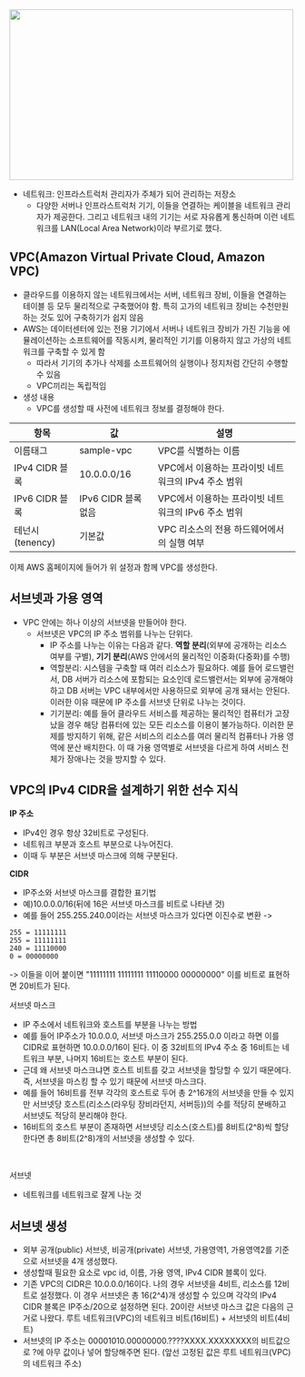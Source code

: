 <img src="https://github.com/joyfulviper/aws/assets/79970349/a3808646-a70c-4ac3-9385-570939ad345a" width="500" height="300">


- 네트워크: 인프라스트럭처 관리자가 주체가 되어 관리하는 저장소
  - 다양한 서버나 인프라스트럭처 기기, 이들을 연결하는 케이블을 네트워크 관리자가 제공한다. 그리고 네트워크 내의 기기는 서로 자유롭게 통신하며 이런 네트워크를 LAN(Local Area Network)이라 부르기로 했다.



## VPC(Amazon Virtual Private Cloud, Amazon VPC)
- 클라우드를 이용하지 않는 네트워크에서는 서버, 네트워크 장비, 이들을 연결하는 테이블 등 모두 물리적으로 구축했어야 함. 특히 고가의 네트워크 장비는 수천만원 하는 것도 있어 구축하기가 쉽지 않음
- AWS는 데이터센터에 있는 전용 기기에서 서버나 네트워크 장비가 가진 기능을 에뮬레이션하는 소프트웨어를 작동시켜, 물리적인 기기를 이용하지 않고 가상의 네트워크를 구축할 수 있게 함
  - 따라서 기기의 추가나 삭제를 소프트웨어의 실행이나 정지처럼 간단히 수행할 수 있음
  - VPC끼리는 독립적임
- 생성 내용
  - VPC를 생성할 때 사전에 네트워크 정보를 결정해야 한다.
 
| 항목  | 값   |설명 |
|-------|-------|-------|
| 이름태그   | sample-vpc   | VPC를 식별하는 이름   |
| IPv4 CIDR 블록   | 10.0.0.0/16   | VPC에서 이용하는 프라이빗 네트워크의 IPv4 주소 범위 |
| IPv6 CIDR 블록 | IPv6 CIDR 블록 없음 | VPC에서 이용하는 프라이빗 네트워크의 IPv6 주소 범위 |
| 테넌시(tenency) | 기본값 | VPC 리소스의 전용 하드웨어에서의 실행 여부 |

이제 AWS 홈페이지에 들어가 위 설정과 함께 VPC를 생성한다. 

## 서브넷과 가용 영역
- VPC 안에는 하나 이상의 서브넷을 만들어야 한다.
  - 서브넷은 VPC의 IP 주소 범위를 나누는 단위다.
    - IP 주소를 나누는 이유는 다음과 같다. **역할 분리**(외부에 공개하는 리소스 여부를 구별), **기기 분리**(AWS 안에서의 물리적인 이중화(다중화)를 수행)
    - 역할분리: 시스템을 구축할 때 여러 리소스가 필요하다. 예를 들어 로드밸런서, DB 서버가 리소스에 포함되는 요소인데 로드밸런서는 외부에 공개해야하고 DB 서버는 VPC 내부에서만 사용하므로 외부에 공개 돼서는 안된다. 이러한 이유 때문에 IP 주소를 서브넷 단위로 나누는 것이다.
    - 기기분리: 예를 들어 클라우드 서비스를 제공하는 물리적인 컴퓨터가 고장났을 경우 해당 컴퓨터에 있는 모든 리소스를 이용이 불가능하다. 이러한 문제를 방지하기 위해, 같은 서비스의 리소스를 여러 물리적 컴퓨터나 가용 영역에 분산 배치한다. 이 때 가용 영역별로 서브넷을 다르게 하여 서비스 전체가 장애나는 것을 방지할 수 있다.


## VPC의 IPv4 CIDR을 설계하기 위한 선수 지식

**IP 주소** <br>
- IPv4인 경우 항상 32비트로 구성된다.
- 네트워크 부분과 호스트 부분으로 나누어진다.
- 이때 두 부분은 서브넷 마스크에 의해 구분된다.

**CIDR**<br>
- IP주소와 서브넷 마스크를 결합한 표기법
- 예)10.0.0.0/16(뒤에 16은 서브넷 마스크를 비트로 나타낸 것)
- 예를 들어 255.255.240.0이라는 서브넷 마스크가 있다면 이진수로 변환 
->
```
255 = 11111111
255 = 11111111
240 = 11110000
0 = 00000000
```
-> 이들을 이어 붙이면 "11111111 11111111 11110000 00000000" 이를 비트로 표현하면 20비트가 된다.
<br>

서브넷 마스크<br>
- IP 주소에서 네트워크와 호스트를 부분을 나누는 방법
- 예를 들어 IP주소가 10.0.0.0, 서브넷 마스크가 255.255.0.0 이라고 하면 이를 CIDR로 표현하면 10.0.0.0/16이 된다. 이 중 32비트의 IPv4 주소 중 16비트는 네트워크 부분, 나머지 16비트는 호스트 부분이 된다.
- 근데 왜 서브넷 마스크냐면 호스트 비트를 갖고 서브넷을 할당할 수 있기 때문에다. 즉, 서브넷을 마스킹 할 수 있기 때문에 서브넷 마스크다.
- 예를 들어 16비트를 전부 각각의 호스트로 두어 총 2^16개의 서브넷을 만들 수 있지만 서브넷당 호스트(리소스(라우팅 장비라던지, 서버등))의 수를 적당히 분배하고 서브넷도 적당히 분리해야 한다.
- 16비트의 호스트 부분이 존재하면 서브넷당 리소스(호스트)를 8비트(2^8)씩 할당한다면 총 8비트(2^8)개의 서브넷을 생성할 수 있다.
<br>


서브넷<br>
- 네트워크를 네트워크로 잘게 나눈 것

## 서브넷 생성
- 외부 공개(public) 서브넷, 비공개(private) 서브넷, 가용영역1, 가용영역2를 기준으로 서브넷을 4개 생성했다.
- 생성할때 필요한 요소로 vpc id, 이름, 가용 영역, IPv4 CIDR 블록이 있다.
- 기존 VPC의 CIDR은 10.0.0.0/16이다. 나의 경우 서브넷을 4비트, 리소스를 12비트로 설정했다. 이 경우 서브넷은 총 16(2^4)개 생성할 수 있으며 각각의 IPv4 CIDR 블록은 IP주소/20으로 설정하면 된다. 20이란 서브넷 마스크 값은 다음의 근거로 나왔다. 루트 네트워크(VPC)의 네트워크 비트(16비트) + 서브넷의 비트(4비트)
- 서브넷의 IP 주소는 00001010.00000000.????XXXX.XXXXXXXX의 비트값으로 ?에 아무 값이나 넣어 할당해주면 된다. (앞선 고정된 값은 루트 네트워크(VPC)의 네트워크 주소)

